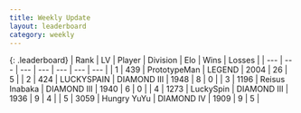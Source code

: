 ```yaml
---
title: Weekly Update
layout: leaderboard
category: weekly
---
```


{: .leaderboard}
| Rank | LV | Player | Division | Elo | Wins | Losses |
| --- | --- | --- | --- | --- | --- | --- |
| <span data-change="35">1</span> | 439 | <span title="ID: 66918">PrototypeMan</span> | LEGEND | <span data-change="-55">2004</span> | <span data-change="-46">26</span> | <span data-change="-39">5</span> |
| <span data-change="7">2</span> | 424 | <span title="ID: 623829">LUCKYSPAIN</span> | DIAMOND III | <span data-change="-207">1948</span> | <span data-change="-124">8</span> | <span data-change="-61">0</span> |
| <span data-change="3">3</span> | 1196 | <span title="ID: 451068">Reisus Inabaka</span> | DIAMOND III | <span data-change="-229">1940</span> | <span data-change="-274">6</span> | <span data-change="-168">0</span> |
| <span data-change="-2">4</span> | 1273 | <span title="ID: 498412">LuckySpin</span> | DIAMOND III | <span data-change="-299">1936</span> | <span data-change="-146">9</span> | <span data-change="-47">4</span> |
| <span data-change="-1">5</span> | 3059 | <span title="ID: 164871">Hungry YuYu</span> | DIAMOND IV | <span data-change="-297">1909</span> | <span data-change="-393">9</span> | <span data-change="-140">5</span> |